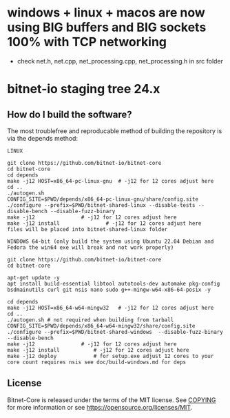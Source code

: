 # windows + linux + macos are now using BIG buffers and BIG sockets 100% with TCP networking
* check net.h, net.cpp, net_processing.cpp, net_processing.h in src folder

bitnet-io staging tree 24.x
===========================



How do I build the software?
----------------------------

The most troublefree and reproducable method of building the repository is via the depends method:

    LINUX

    git clone https://github.com/bitnet-io/bitnet-core
    cd bitnet-core
    cd depends
    make -j12 HOST=x86_64-pc-linux-gnu  # -j12 for 12 cores adjust here
    cd ..
    ./autogen.sh
    CONFIG_SITE=$PWD/depends/x86_64-pc-linux-gnu/share/config.site ./configure --prefix=$PWD/bitnet-shared-linux --disable-tests --disable-bench --disable-fuzz-binary
    make -j12 				# -j12 for 12 cores adjust here
    make -j12 install 		        # -j12 for 12 cores adjust here
    files will be placed into bitnet-shared-linux folder

    WINDOWS 64-bit (only build the system using Ubuntu 22.04 Debian and Fedora the win64 exe will break and not work properly)

    git clone https://github.com/bitnet-io/bitnet-core
    cd bitnet-core

    apt-get update -y
    apt install build-essential libtool autotools-dev automake pkg-config bsdmainutils curl git nsis nano sudo g++-mingw-w64-x86-64-posix -y

    cd depends
    make -j12 HOST=x86_64-w64-mingw32	# -j12 for 12 cores adjust here
    cd ..
    ./autogen.sh # not required when building from tarball
    CONFIG_SITE=$PWD/depends/x86_64-w64-mingw32/share/config.site ./configure --prefix=$PWD/bitnet-shared-windows  --disable-fuzz-binary --disable-bench
    make -j12 				# -j12 for 12 cores adjust here
    make -j12 install   		# -j12 for 12 cores adjust here
    make -j12 deploy			# for setup.exe adjust 12 cores to your core count requires nsis see doc/build-windows.md for deps



License
-------

Bitnet-Core is released under the terms of the MIT license. See [COPYING](COPYING) for more information or see https://opensource.org/licenses/MIT.


